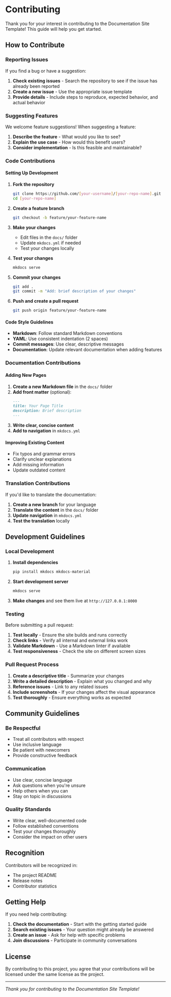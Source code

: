 # Contributing

Thank you for your interest in contributing to the Documentation Site Template! This guide will help you get started.

## How to Contribute

### Reporting Issues

If you find a bug or have a suggestion:

1. **Check existing issues** - Search the repository to see if the issue has already been reported
2. **Create a new issue** - Use the appropriate issue template
3. **Provide details** - Include steps to reproduce, expected behavior, and actual behavior

### Suggesting Features

We welcome feature suggestions! When suggesting a feature:

1. **Describe the feature** - What would you like to see?
2. **Explain the use case** - How would this benefit users?
3. **Consider implementation** - Is this feasible and maintainable?

### Code Contributions

#### Setting Up Development

1. **Fork the repository**
   ```bash
   git clone https://github.com/[your-username]/[your-repo-name].git
   cd [your-repo-name]
   ```

2. **Create a feature branch**
   ```bash
   git checkout -b feature/your-feature-name
   ```

3. **Make your changes**
   - Edit files in the `docs/` folder
   - Update `mkdocs.yml` if needed
   - Test your changes locally

4. **Test your changes**
   ```bash
   mkdocs serve
   ```

5. **Commit your changes**
   ```bash
   git add .
   git commit -m "Add: brief description of your changes"
   ```

6. **Push and create a pull request**
   ```bash
   git push origin feature/your-feature-name
   ```

#### Code Style Guidelines

- **Markdown**: Follow standard Markdown conventions
- **YAML**: Use consistent indentation (2 spaces)
- **Commit messages**: Use clear, descriptive messages
- **Documentation**: Update relevant documentation when adding features

### Documentation Contributions

#### Adding New Pages

1. **Create a new Markdown file** in the `docs/` folder
2. **Add front matter** (optional):
   ```markdown
   ---
   title: Your Page Title
   description: Brief description
   ---
   ```
3. **Write clear, concise content**
4. **Add to navigation** in `mkdocs.yml`

#### Improving Existing Content

- Fix typos and grammar errors
- Clarify unclear explanations
- Add missing information
- Update outdated content

### Translation Contributions

If you'd like to translate the documentation:

1. **Create a new branch** for your language
2. **Translate the content** in the `docs/` folder
3. **Update navigation** in `mkdocs.yml`
4. **Test the translation** locally

## Development Guidelines

### Local Development

1. **Install dependencies**
   ```bash
   pip install mkdocs mkdocs-material
   ```

2. **Start development server**
   ```bash
   mkdocs serve
   ```

3. **Make changes** and see them live at `http://127.0.0.1:8000`

### Testing

Before submitting a pull request:

1. **Test locally** - Ensure the site builds and runs correctly
2. **Check links** - Verify all internal and external links work
3. **Validate Markdown** - Use a Markdown linter if available
4. **Test responsiveness** - Check the site on different screen sizes

### Pull Request Process

1. **Create a descriptive title** - Summarize your changes
2. **Write a detailed description** - Explain what you changed and why
3. **Reference issues** - Link to any related issues
4. **Include screenshots** - If your changes affect the visual appearance
5. **Test thoroughly** - Ensure everything works as expected

## Community Guidelines

### Be Respectful

- Treat all contributors with respect
- Use inclusive language
- Be patient with newcomers
- Provide constructive feedback

### Communication

- Use clear, concise language
- Ask questions when you're unsure
- Help others when you can
- Stay on topic in discussions

### Quality Standards

- Write clear, well-documented code
- Follow established conventions
- Test your changes thoroughly
- Consider the impact on other users

## Recognition

Contributors will be recognized in:

- The project README
- Release notes
- Contributor statistics

## Getting Help

If you need help contributing:

1. **Check the documentation** - Start with the getting started guide
2. **Search existing issues** - Your question might already be answered
3. **Create an issue** - Ask for help with specific problems
4. **Join discussions** - Participate in community conversations

## License

By contributing to this project, you agree that your contributions will be licensed under the same license as the project.

---

*Thank you for contributing to the Documentation Site Template!*
